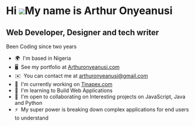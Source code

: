 Hi ![](https://user-images.githubusercontent.com/18350557/176309783-0785949b-9127-417c-8b55-ab5a4333674e.gif)My name is Arthur Onyeanusi
========================================================================================================================================

Web Developer, Designer and tech writer
---------------------------------------

Been Coding since two years

*   🌍  I'm based in Nigeria
*   🖥️  See my portfolio at [Arthuronyeanusi.com](http://arthur-onyeanusi.vercel.app)
*   ✉️  You can contact me at [arthuronyeanusi@gmail.com](mailto:arthuronyeanusi@gmail.com)
*   🚀  I'm currently working on [Tinapex.com](http://Tinapex-com.vercel.app)
*   🧠  I'm learning to Build Web Applications
*   🤝  I'm open to collaborating on Interesting projects on JavaScript, Java and Python
*   ⚡  My super power is breaking down complex applications for end users to understand
